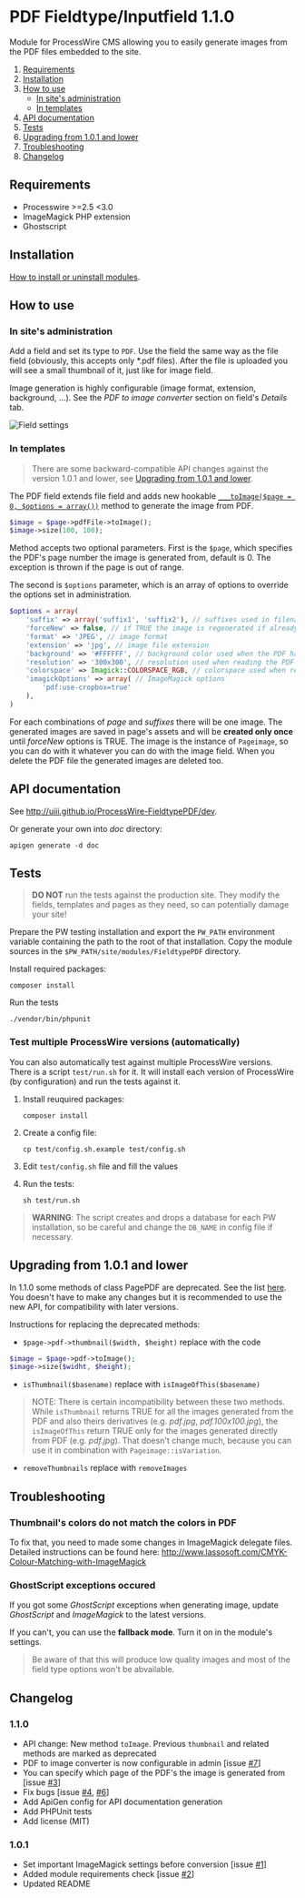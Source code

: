 # PDF Fieldtype/Inputfield 1.1.0

Module for ProcessWire CMS allowing you to easily generate images from the PDF files embedded to the site.

1. [Requirements](#requirements)
2. [Installation](#installation)
3. [How to use](#how-to-use)
	- [In site's administration](#in-sites-administration)
	- [In templates](#in-templates)
4. [API documentation](#api-documentation)
5. [Tests](#tests)
6. [Upgrading from 1.0.1 and lower](#upgrading-from-101-and-lower)
7. [Troubleshooting](#troubleshooting)
8. [Changelog](#changelog)

## Requirements

- Processwire >=2.5 <3.0
- ImageMagick PHP extension
- Ghostscript

## Installation

[How to install or uninstall modules](http://modules.processwire.com/install-uninstall/).

## How to use

### In site's administration

Add a field and set its type to `PDF`.
Use the field the same way as the file field (obviously, this accepts only \*.pdf files).
After the file is uploaded you will see a small thumbnail of it, just like for image field.

Image generation is highly configurable (image format, extension, background, ...). See the *PDF to image converter* section on field's *Details* tab.

![Field settings](http://i.imgbox.com/xP1dt37q)

### In templates

> There are some backward-compatible API changes against the version 1.0.1 and lower, see [Upgrading from 1.0.1 and lower](#upgrading-from-101-and-lower).

The PDF field extends file field and adds new hookable [`___toImage($page = 0, $options = array())`](http://uiii.github.io/ProcessWire-FieldtypePDF/dev/class-FieldtypePDF.PagePDF.html#____toImage) method to generate the image from PDF.

```php
$image = $page->pdfFile->toImage();
$image->size(100, 100);
```
Method accepts two optional parameters. First is the `$page`, which specifies the PDF's page number the image is generated from, default is 0. The exception is thrown if the page is out of range.

The second is `$options` parameter, which is an array of options to override the options set in administration.
```php
$options = array(
	'suffix' => array('suffix1', 'suffix2'), // suffixes used in filename
	'forceNew' => false, // if TRUE the image is regenerated if already exists
	'format' => 'JPEG', // image format
	'extension' => 'jpg', // image file extension
	'background' => '#FFFFFF', // background color used when the PDF has transparent background
	'resolution' => '300x300', // resolution used when reading the PDF
	'colorspace' => Imagick::COLORSPACE_RGB, // colorspace used when reading the PDF
	'imagickOptions' => array( // ImageMagick options
		'pdf:use-cropbox=true'
	),
)
```

For each combinations of *page* and *suffixes* there will be one image. The generated images are saved in page's assets and will be **created only once** until *forceNew* options is TRUE. The image is the instance of `Pageimage`, so you can do with it whatever you can do with the image field. When you delete the PDF file the generated images are deleted too.

## API documentation

See http://uiii.github.io/ProcessWire-FieldtypePDF/dev.

Or generate your own into *doc* directory:
```
apigen generate -d doc
```

## Tests

> **DO NOT** run the tests against the production site. They modify the fields, templates and pages as they need, so can potentially damage your site!

Prepare the PW testing installation and export the `PW_PATH` environment variable containing the path to the root of that installation. Copy the module sources in the `$PW_PATH/site/modules/FieldtypePDF` directory.

Install required packages:
```
composer install
```

Run the tests
```
./vendor/bin/phpunit
```

### Test multiple ProcessWire versions (automatically)

You can also automatically test against multiple ProcessWire versions. There is a script `test/run.sh` for it. It will install each version of ProcessWire (by configuration) and run the tests against it.

1. Install reuquired packages:

	```
	composer install
	```
2. Create a config file:

	```
	cp test/config.sh.example test/config.sh
	```
3. Edit `test/config.sh` file and fill the values
4. Run the tests:

	```
	sh test/run.sh
	```

> **WARNING**: The script creates and drops a database for each PW installation, so be careful and change the `DB_NAME` in config file if necessary.

## Upgrading from 1.0.1 and lower

In 1.1.0 some methods of class PagePDF are deprecated. See the list [here](http://uiii.github.io/ProcessWire-FieldtypePDF/dev/deprecated.html). You doesn't have to make any changes but it is recommended to use the new API, for compatibility with later versions.

Instructions for replacing the deprecated methods:

- `$page->pdf->thumbnail($width, $height)` replace with the code

```php
$image = $page->pdf->toImage();
$image->size($widht, $height);
```

- `isThumbnail($basename)` replace with `isImageOfThis($basename)`

> NOTE: There is certain incompatibility between these two methods. While `isThumbnail` returns TRUE for all the images generated from the PDF and also theirs derivatives (e.g. *pdf.jpg*, *pdf.100x100.jpg*), the `isImageOfThis` return TRUE only for the images generated directly from PDF (e.g. *pdf.jpg*). That doesn't change much, because you can use it in combination with `Pageimage::isVariation`.

- `removeThumbnails` replace with `removeImages`

## Troubleshooting

### Thumbnail's colors do not match the colors in PDF

To fix that, you need to made some changes in ImageMagick delegate files. Detailed instructions can be found here: http://www.lassosoft.com/CMYK-Colour-Matching-with-ImageMagick

### GhostScript exceptions occured

If you got some *GhostScript* exceptions when generating image, update *GhostScript* and *ImageMagick* to the latest versions.

If you can't, you can use the **fallback mode**. Turn it on in the module's settings.
> Be aware of that this will produce low quality images and most of the field type options won't be abvailable.

## Changelog

### 1.1.0

- API change: New method `toImage`. Previous `thumbnail` and related methods are marked as deprecated
- PDF to image converter is now configurable in admin [issue [#7](https://github.com/uiii/ProcessWire-FieldtypePDF/issues/7)]
- You can specify which page of the PDF's the image is generated from [issue [#3](https://github.com/uiii/ProcessWire-FieldtypePDF/issues/3)]
- Fix bugs [issue [#4](https://github.com/uiii/ProcessWire-FieldtypePDF/issues/4), [#6](https://github.com/uiii/ProcessWire-FieldtypePDF/issues/6)]
- Add ApiGen config for API documentation generation
- Add PHPUnit tests
- Add license (MIT)

### 1.0.1

- Set important ImageMagick settings before conversion  [issue [#1](https://github.com/uiii/ProcessWire-FieldtypePDF/issues/1)]
- Added module requirements check [issue [#2](https://github.com/uiii/ProcessWire-FieldtypePDF/issues/2)]
- Updated README
